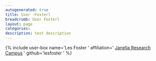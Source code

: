 ```yaml
---
autogenerated: true
title: User ›Fosterl
breadcrumb: User Fosterl
layout: page
categories: 
description: test description
---
```


{% include user-box name='Les Foster ' affiliation=' [Janelia Research Campus](https://www.janelia.org/) ' github='lesfoster ' %}
